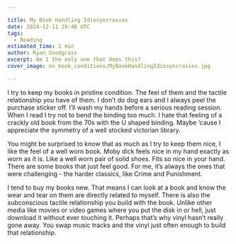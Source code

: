 ```yaml
---

title: My Book Handling Idiosyncrasies
date: 2024-12-11 20:46 UTC
tags: 
  - Reading
estimated_time: 1 min
author: Ryan Snodgrass
excerpt: Am I the only one that does this?
cover_image: on_book_conditions/MyBookHandlingIdiosyncrasies.jpg

---
```


I try to keep my books in pristine condition. The feel of them and the tactile relationship you have of them. I don’t do dog ears and I always peel the purchase sticker off. I’ll wash my hands before a serious reading session. When I read I try not to bend the binding too much. I hate that feeling of a crackly old book from the 70s with the U shaped binding. Maybe ‘cause I appreciate the symmetry of a well stocked victorian library. 

You might be surprised to know that as much as I try to keep them nice, I like the feel of a well worn book.
Moby dick feels nice in my hand exactly as worn as it is. Like a well worn pair of solid shoes. Fits so nice in your hand. There are some books that just feel good. For me, it’s always the ones that were challenging - the harder classics, like Crime and Punishment. 

I tend to buy my books new. That means I can look at a book and know the wear and tear on them are directly related to myself.
There is also the subconscious tactile relationship you build with the book. Unlike other media like movies or video games where you put the disk in or hell, just download it without ever touching it. Perhaps that’s why vinyl hasn’t really gone away. You swap music tracks and the vinyl just often enough to build that relationship.
